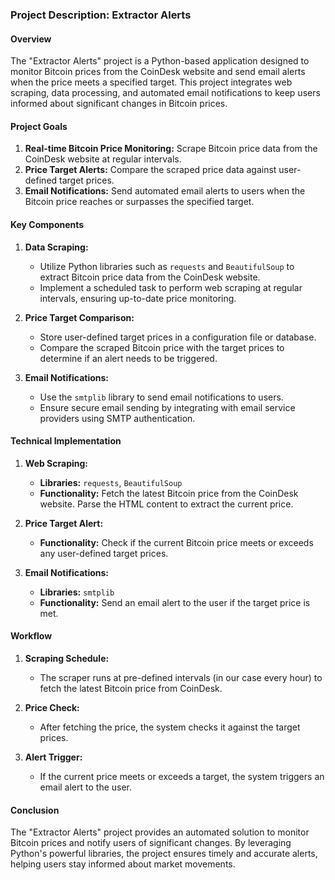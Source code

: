 ### Project Description: Extractor Alerts

#### Overview
The "Extractor Alerts" project is a Python-based application designed to monitor Bitcoin prices from the CoinDesk website and send email alerts when the price meets a specified target. This project integrates web scraping, data processing, and automated email notifications to keep users informed about significant changes in Bitcoin prices.

#### Project Goals
1. **Real-time Bitcoin Price Monitoring:** Scrape Bitcoin price data from the CoinDesk website at regular intervals.
2. **Price Target Alerts:** Compare the scraped price data against user-defined target prices.
3. **Email Notifications:** Send automated email alerts to users when the Bitcoin price reaches or surpasses the specified target.

#### Key Components

1. **Data Scraping:**
   - Utilize Python libraries such as `requests` and `BeautifulSoup` to extract Bitcoin price data from the CoinDesk website.
   - Implement a scheduled task to perform web scraping at regular intervals, ensuring up-to-date price monitoring.

2. **Price Target Comparison:**
   - Store user-defined target prices in a configuration file or database.
   - Compare the scraped Bitcoin price with the target prices to determine if an alert needs to be triggered.

3. **Email Notifications:**
   - Use the `smtplib` library to send email notifications to users.
   - Ensure secure email sending by integrating with email service providers using SMTP authentication.

#### Technical Implementation

1. **Web Scraping:**
   - **Libraries:** `requests`, `BeautifulSoup`
   - **Functionality:** Fetch the latest Bitcoin price from the CoinDesk website. Parse the HTML content to extract the current price.

2. **Price Target Alert:**
   - **Functionality:** Check if the current Bitcoin price meets or exceeds any user-defined target prices.

3. **Email Notifications:**
   - **Libraries:** `smtplib`
   - **Functionality:** Send an email alert to the user if the target price is met.


#### Workflow
1. **Scraping Schedule:**
   - The scraper runs at pre-defined intervals (in our case every hour) to fetch the latest Bitcoin price from CoinDesk.

2. **Price Check:**
   - After fetching the price, the system checks it against the target prices.

3. **Alert Trigger:**
   - If the current price meets or exceeds a target, the system triggers an email alert to the user.

#### Conclusion
The "Extractor Alerts" project provides an automated solution to monitor Bitcoin prices and notify users of significant changes. By leveraging Python's powerful libraries, the project ensures timely and accurate alerts, helping users stay informed about market movements.
